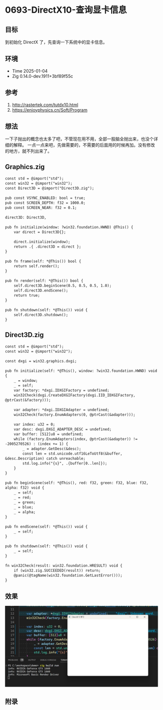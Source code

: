 # 0693-DirectX10-查询显卡信息

## 目标

到初始化 DirectX 了，先查询一下系统中的显卡信息。

## 环境

- Time 2025-01-04
- Zig 0.14.0-dev.1911+3bf89f55c

## 参考

1. <http://rastertek.com/tutdx10.html>
2. <https://enjoyphysics.cn/Soft/Program>

## 想法

一下子抛出的概念也太多了吧，不管现在用不用，全部一股脑全抛出来，也没个详细的解释。
一点一点来吧，先做需要的，不需要的后面用的时候再加。没有修改的地方，就不列出来了。

## Graphics.zig

```zig
const std = @import("std");
const win32 = @import("win32");
const Direct3D = @import("Direct3D.zig");

pub const VSYNC_ENABLED: bool = true;
pub const SCREEN_DEPTH: f32 = 1000.0;
pub const SCREEN_NEAR: f32 = 0.1;

direct3D: Direct3D,

pub fn initialize(window: ?win32.foundation.HWND) @This() {
    var direct = Direct3D{};

    direct.initialize(window);
    return .{ .direct3D = direct };
}

pub fn frame(self: *@This()) bool {
    return self.render();
}

pub fn render(self: *@This()) bool {
    self.direct3D.beginScene(0.5, 0.5, 0.5, 1.0);
    self.direct3D.endScene();
    return true;
}

pub fn shutdown(self: *@This()) void {
    self.direct3D.shutdown();
}
```

## Direct3D.zig

```zig
const std = @import("std");
const win32 = @import("win32");

const dxgi = win32.graphics.dxgi;

pub fn initialize(self: *@This(), window: ?win32.foundation.HWND) void {
    _ = window;
    _ = self;
    var factory: *dxgi.IDXGIFactory = undefined;
    win32Check(dxgi.CreateDXGIFactory(dxgi.IID_IDXGIFactory, @ptrCast(&factory)));

    var adapter: *dxgi.IDXGIAdapter = undefined;
    win32Check(factory.EnumAdapters(0, @ptrCast(&adapter)));

    var index: u32 = 0;
    var desc: dxgi.DXGI_ADAPTER_DESC = undefined;
    var buffer: [512]u8 = undefined;
    while (factory.EnumAdapters(index, @ptrCast(&adapter)) != -2005270526) : (index += 1) {
        _ = adapter.GetDesc(&desc);
        const len = std.unicode.utf16LeToUtf8(&buffer, &desc.Description) catch unreachable;
        std.log.info("{s}", .{buffer[0..len]});
    }
}

pub fn beginScene(self: *@This(), red: f32, green: f32, blue: f32, alpha: f32) void {
    _ = self;
    _ = red;
    _ = green;
    _ = blue;
    _ = alpha;
}

pub fn endScene(self: *@This()) void {
    _ = self;
}

pub fn shutdown(self: *@This()) void {
    _ = self;
}

fn win32Check(result: win32.foundation.HRESULT) void {
    if (win32.zig.SUCCEEDED(result)) return;
    @panic(@tagName(win32.foundation.GetLastError()));
}
```

## 效果

![查询显卡信息][1]

[1]: images/directx036.png

## 附录
